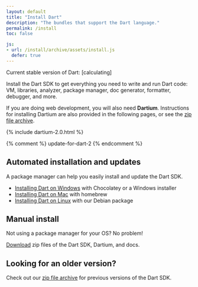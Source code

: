 ```yaml
---
layout: default
title: "Install Dart"
description: "The bundles that support the Dart language."
permalink: /install
toc: false

js:
- url: /install/archive/assets/install.js
  defer: true
---
```


<p>Current stable version of Dart:
<span class="editor-build-rev-stable">[calculating]</span></p>

Install the Dart SDK to get everything you need to write and run Dart code:
VM, libraries, analyzer, package manager, doc generator,
formatter, debugger, and more.

If you are doing web development, you will also need **Dartium**.
Instructions for installing Dartium are also provided in the following pages,
or see the [zip file archive](/install/archive).

{% include dartium-2.0.html %}

{% comment %}
update-for-dart-2
{% endcomment %}

## Automated installation and updates

A package manager can help you easily install and update the Dart SDK.

* [Installing Dart on Windows](/install/windows) with Chocolatey or a
  Windows installer
* [Installing Dart on Mac](/install/mac) with homebrew
* [Installing Dart on Linux](/install/linux) with our Debian package

## Manual install

Not using a package manager for your OS? No problem!

[Download](/install/archive)
zip files of the Dart SDK, Dartium, and docs.

## Looking for an older version?

Check out our [zip file archive](/install/archive) for
previous versions of the Dart SDK.
